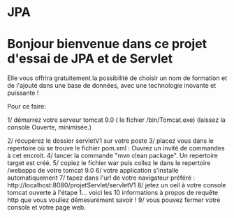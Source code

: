 # JPA
Bonjour bienvenue dans ce projet d'essai de JPA et de Servlet
================================================================================

Elle vous offrira gratuitement la possibilité de choisir un nom de formation et de l'ajouté dans une base de données, avec une technologie inovante et puissante !

Pour ce faire:

1/ démarrez votre serveur tomcat 9.0 ( le fichier /bin/Tomcat.exe)
(laissez la console Ouverte, minimisée.)

2/ récupérez le dossier servletV1 sur votre poste
3/ placez vous dans le repertoire où se trouve le fichier pom.xml : Ouvrez un invité de commandes à cet encroit.
4/ lancer la commande "mvn clean package". Un repertoire target est créé.
5/ copiez le fichier war puis collez le dans le repertoire /webapps de votre tomcat 9.0
6/ votre application s'installe automatiquement
7/ tapez dans l'url de votre navigateur préféré : http://localhost:8080/projetServlet/servletV1
8/ jetez un oeil à votre console tomcat ouverte à l'étape 1... voici les 10 informations à propos de requête http que vous vouliez démesurément savoir !
9/ vous pouvez fermer votre console et votre page web.
